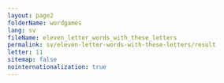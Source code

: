 ```yaml
---
layout: page2
folderName: wordgames
lang: sv
fileName: eleven_letter_words_with_these_letters
permalink: sv/eleven-letter-words-with-these-letters/result
letter: 11
sitemap: false
nointernationalization: true   
---
```

